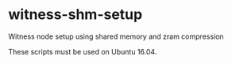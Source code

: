 # witness-shm-setup
Witness node setup using shared memory and zram compression

These scripts must be used on Ubuntu 16.04.

